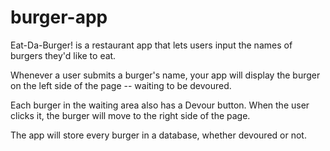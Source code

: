 # burger-app

Eat-Da-Burger! is a restaurant app that lets users input the names of burgers they'd like to eat.

Whenever a user submits a burger's name, your app will display the burger on the left side of the page -- waiting to be devoured.

Each burger in the waiting area also has a Devour button. When the user clicks it, the burger will move to the right side of the page.

The app will store every burger in a database, whether devoured or not.